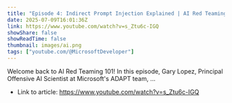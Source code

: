```yaml
---
title: "Episode 4: Indirect Prompt Injection Explained | AI Red Teaming 101"
date: 2025-07-09T16:01:36Z
link: https://www.youtube.com/watch?v=s_Ztu6c-IGQ
showShare: false
showReadTime: false
thumbnail: images/ai.png
tags: ["youtube.com/@MicrosoftDeveloper"]
---
```

Welcome back to AI Red Teaming 101! In this episode, Gary Lopez, Principal Offensive AI Scientist at Microsoft's ADAPT team, ...

- Link to article: https://www.youtube.com/watch?v=s_Ztu6c-IGQ